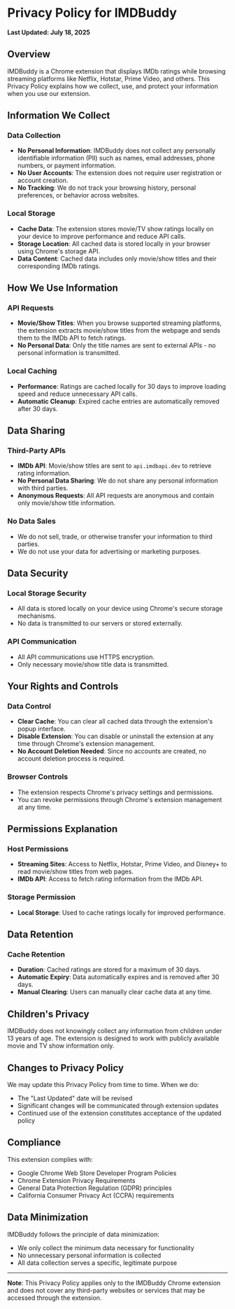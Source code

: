# Privacy Policy for IMDBuddy

**Last Updated: July 18, 2025**

## Overview

IMDBuddy is a Chrome extension that displays IMDb ratings while browsing streaming platforms like Netflix, Hotstar, Prime Video, and others. This Privacy Policy explains how we collect, use, and protect your information when you use our extension.

## Information We Collect

### Data Collection
- **No Personal Information**: IMDBuddy does not collect any personally identifiable information (PII) such as names, email addresses, phone numbers, or payment information.
- **No User Accounts**: The extension does not require user registration or account creation.
- **No Tracking**: We do not track your browsing history, personal preferences, or behavior across websites.

### Local Storage
- **Cache Data**: The extension stores movie/TV show ratings locally on your device to improve performance and reduce API calls.
- **Storage Location**: All cached data is stored locally in your browser using Chrome's storage API.
- **Data Content**: Cached data includes only movie/show titles and their corresponding IMDb ratings.

## How We Use Information

### API Requests
- **Movie/Show Titles**: When you browse supported streaming platforms, the extension extracts movie/show titles from the webpage and sends them to the IMDb API to fetch ratings.
- **No Personal Data**: Only the title names are sent to external APIs - no personal information is transmitted.

### Local Caching
- **Performance**: Ratings are cached locally for 30 days to improve loading speed and reduce unnecessary API calls.
- **Automatic Cleanup**: Expired cache entries are automatically removed after 30 days.

## Data Sharing

### Third-Party APIs
- **IMDb API**: Movie/show titles are sent to `api.imdbapi.dev` to retrieve rating information.
- **No Personal Data Sharing**: We do not share any personal information with third parties.
- **Anonymous Requests**: All API requests are anonymous and contain only movie/show title information.

### No Data Sales
- We do not sell, trade, or otherwise transfer your information to third parties.
- We do not use your data for advertising or marketing purposes.

## Data Security

### Local Storage Security
- All data is stored locally on your device using Chrome's secure storage mechanisms.
- No data is transmitted to our servers or stored externally.

### API Communication
- All API communications use HTTPS encryption.
- Only necessary movie/show title data is transmitted.

## Your Rights and Controls

### Data Control
- **Clear Cache**: You can clear all cached data through the extension's popup interface.
- **Disable Extension**: You can disable or uninstall the extension at any time through Chrome's extension management.
- **No Account Deletion Needed**: Since no accounts are created, no account deletion process is required.

### Browser Controls
- The extension respects Chrome's privacy settings and permissions.
- You can revoke permissions through Chrome's extension management at any time.

## Permissions Explanation

### Host Permissions
- **Streaming Sites**: Access to Netflix, Hotstar, Prime Video, and Disney+ to read movie/show titles from web pages.
- **IMDb API**: Access to fetch rating information from the IMDb API.

### Storage Permission
- **Local Storage**: Used to cache ratings locally for improved performance.

## Data Retention

### Cache Retention
- **Duration**: Cached ratings are stored for a maximum of 30 days.
- **Automatic Expiry**: Data automatically expires and is removed after 30 days.
- **Manual Clearing**: Users can manually clear cache data at any time.

## Children's Privacy

IMDBuddy does not knowingly collect any information from children under 13 years of age. The extension is designed to work with publicly available movie and TV show information only.

## Changes to Privacy Policy

We may update this Privacy Policy from time to time. When we do:
- The "Last Updated" date will be revised
- Significant changes will be communicated through extension updates
- Continued use of the extension constitutes acceptance of the updated policy

## Compliance

This extension complies with:
- Google Chrome Web Store Developer Program Policies
- Chrome Extension Privacy Requirements
- General Data Protection Regulation (GDPR) principles
- California Consumer Privacy Act (CCPA) requirements

## Data Minimization

IMDBuddy follows the principle of data minimization:
- We only collect the minimum data necessary for functionality
- No unnecessary personal information is collected
- All data collection serves a specific, legitimate purpose

---

**Note**: This Privacy Policy applies only to the IMDBuddy Chrome extension and does not cover any third-party websites or services that may be accessed through the extension.
